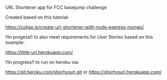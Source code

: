 URL Shortener app for FCC basejump challenge

Created based on this tutorial:

https://coligo.io/create-url-shortener-with-node-express-mongo/

!!In progess!! to also meet requirements for User Stories based on this example:

https://little-url.herokuapp.com/

!!In progress!! to run on heroku via:

https://git.heroku.com/shortyourl.git
or
https://shortyourl.herokuapp.com/

